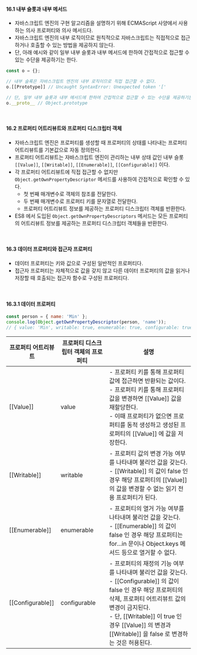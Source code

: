#### 16.1 내부 슬롯과 내부 메서드
- 자바스크립트 엔진의 구현 알고리즘을 설명하기 위해 ECMAScript 사양에서 사용하는 의사 프로퍼티와 의사 메서드다.
- 자바스크립트 엔진의 내부 로직이므로 원칙적으로 자바스크립트는 직접적으로 접근하거나 호출할 수 있는 방법을 제공하지 않는다.
- 단, 아래 예시와 같이 일부 내부 슬롯과 내부 메서드에 한하여 간접적으로 접근할 수 있는 수단을 제공하기는 한다.

```js
const o = {};

// 내부 슬록은 자바스크립트 엔진의 내부 로직이므로 직접 접근할 수 없다.
o.[[Prototype]] // Uncaught SyntaxError: Unexpected token '['

// 단, 일부 내부 슬롯과 내부 메서드에 한하여 간접적으로 접근할 수 있는 수단을 제공하기는 한다.
o.__proto__ // Object.prototype
```

<br />

#### 16.2 프로퍼티 어트리뷰트와 프로퍼티 디스크립터 객체
- 자바스크립트 엔진은 프로퍼티를 생성할 때 프로퍼티의 상태를 나타내는 프로퍼티 어트리뷰트를 기본값으로 자동 정의한다.
- 프로퍼티 어트리뷰트는 자바스크립트 엔진이 관리하는 내부 상태 값인 내부 슬롯 `[[Value]]`, `[[Writable]]`, `[[Enumerable]]`, `[[Configurable]]` 이다.
- 각 프로퍼티 어트리뷰트에 직접 접근할 수 없지만 `Object.getOwnPropertyDescriptor` 메서드를 사용하여 간접적으로 확인할 수 있다.
  - 첫 번째 매개변수로 객체의 참조를 전달한다.
  - 두 번째 매개변수로 프로퍼티 키를 문자열로 전달한다.
  - 프로퍼티 어트리뷰트 정보를 제공하는 프로퍼티 디스크립터 객체를 반환한다.
- ES8 에서 도입된 `Object.getOwnPropertyDescriptors` 메서드는 모든 프로퍼티의 어트리뷰트 정보를 제공하는 프로퍼티 디스크립터 객체들을 반환한다.

<br />

#### 16.3 데이터 프로퍼티와 접근자 프로퍼티
- 데이터 프로퍼티는 키와 값으로 구성된 일반적인 프로퍼티다.
- 접근자 프로퍼티는 자체적으로 값을 갖지 않고 다른 데이터 프로퍼티의 값을 읽거나 저장할 때 호출되는 접근자 함수로 구성된 프로퍼티다.

<br />

#### 16.3.1 데이터 프로퍼티
```js
const person = { name: 'Min' };
console.log(Object.getOwnPropertyDescriptor(person, 'name'));
// { value: 'Min', writable: true, enumerable: true, configurable: true }
```
| 프로퍼티 어트리뷰트       | 프로퍼티 디스크립터 객체의 프로퍼티 | 설명                                                                                                                                                                                                           |
|------------------|---------------------|--------------------------------------------------------------------------------------------------------------------------------------------------------------------------------------------------------------|
| [[Value]]        | value               | - 프로퍼티 키를 통해 프로퍼티 값에 접근하면 반환되는 값이다. <br /> - 프로퍼티 키를 통해 프로퍼티 값을 변경하면 [[Value]] 값을 재할당한다. <br /> - 이때 프로퍼티가 없으면 프로퍼티를 동적 생성하고 생성된 프로퍼티의 [[Value]] 에 값을 저장한다.                                                  |
| [[Writable]]     | writable            | - 프로퍼티 값의 변경 가능 여부를 나타내며 불리언 값을 갖는다. <br /> - [[Writable]] 의 값이 false 인 경우 해당 프로퍼티의 [[Value]] 의 값을 변경할 수 없는 읽기 전용 프로퍼티가 된다.                                                                                  |
| [[Enumerable]]   | enumerable          | - 프로퍼티의 열거 가능 여부를 나타내며 불리언 값을 갖는다. <br /> - [[Enumerable]] 의 값이 false 인 경우 해당 프로퍼티는 for...in 문이나 Object.keys 메서드 등으로 열거할 수 없다.                                                                               |
| [[Configurable]] | configurable        | - 프로퍼티의 재정의 기능 여부를 나타내며 불리언 값을 갖는다. <br /> - [[Configurable]] 의 값이 false 인 경우 해당 프로퍼티의 삭제, 프로퍼티 어트리뷰트 값의 변경이 금지된다. <br /> - 단, [[Writable]] 이 true 인 경우 [[Value]] 의 변경과 [[Writable]] 을 false 로 변경하는 것은 허용된다. |


